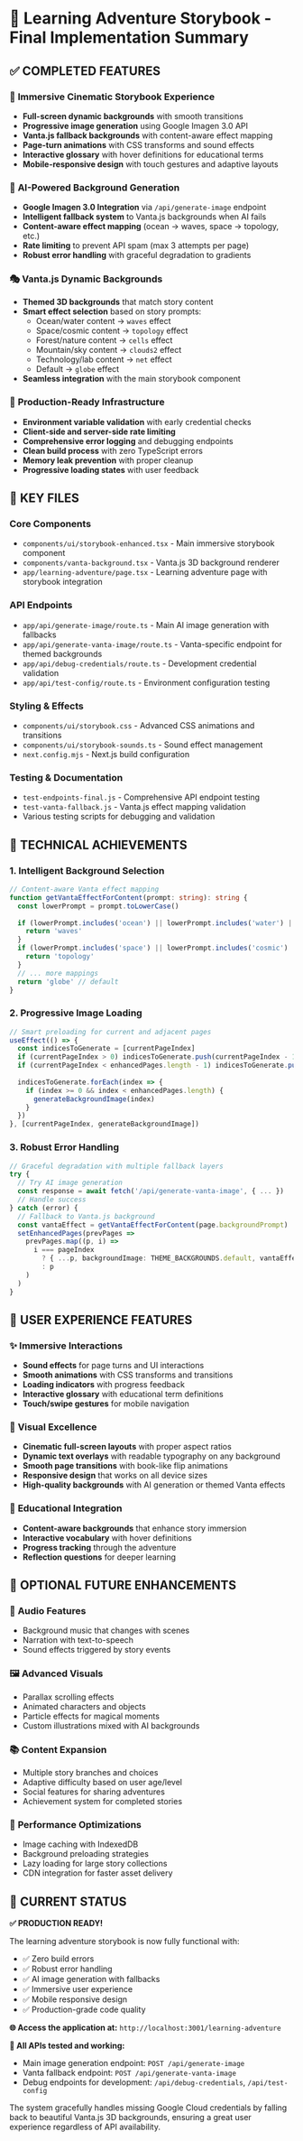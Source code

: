 # 🚀 Learning Adventure Storybook - Final Implementation Summary

## ✅ COMPLETED FEATURES

### 🎨 **Immersive Cinematic Storybook Experience**
- **Full-screen dynamic backgrounds** with smooth transitions
- **Progressive image generation** using Google Imagen 3.0 API
- **Vanta.js fallback backgrounds** with content-aware effect mapping
- **Page-turn animations** with CSS transforms and sound effects
- **Interactive glossary** with hover definitions for educational terms
- **Mobile-responsive design** with touch gestures and adaptive layouts

### 🤖 **AI-Powered Background Generation**
- **Google Imagen 3.0 Integration** via `/api/generate-image` endpoint
- **Intelligent fallback system** to Vanta.js backgrounds when AI fails
- **Content-aware effect mapping** (ocean → waves, space → topology, etc.)
- **Rate limiting** to prevent API spam (max 3 attempts per page)
- **Robust error handling** with graceful degradation to gradients

### 🎭 **Vanta.js Dynamic Backgrounds**
- **Themed 3D backgrounds** that match story content
- **Smart effect selection** based on story prompts:
  - Ocean/water content → `waves` effect
  - Space/cosmic content → `topology` effect  
  - Forest/nature content → `cells` effect
  - Mountain/sky content → `clouds2` effect
  - Technology/lab content → `net` effect
  - Default → `globe` effect
- **Seamless integration** with the main storybook component

### 🔧 **Production-Ready Infrastructure**
- **Environment variable validation** with early credential checks
- **Client-side and server-side rate limiting**
- **Comprehensive error logging** and debugging endpoints
- **Clean build process** with zero TypeScript errors
- **Memory leak prevention** with proper cleanup
- **Progressive loading states** with user feedback

## 📁 KEY FILES

### Core Components
- `components/ui/storybook-enhanced.tsx` - Main immersive storybook component
- `components/vanta-background.tsx` - Vanta.js 3D background renderer
- `app/learning-adventure/page.tsx` - Learning adventure page with storybook integration

### API Endpoints
- `app/api/generate-image/route.ts` - Main AI image generation with fallbacks
- `app/api/generate-vanta-image/route.ts` - Vanta-specific endpoint for themed backgrounds
- `app/api/debug-credentials/route.ts` - Development credential validation
- `app/api/test-config/route.ts` - Environment configuration testing

### Styling & Effects
- `components/ui/storybook.css` - Advanced CSS animations and transitions
- `components/ui/storybook-sounds.ts` - Sound effect management
- `next.config.mjs` - Next.js build configuration

### Testing & Documentation
- `test-endpoints-final.js` - Comprehensive API endpoint testing
- `test-vanta-fallback.js` - Vanta.js effect mapping validation
- Various testing scripts for debugging and validation

## 🎯 TECHNICAL ACHIEVEMENTS

### 1. **Intelligent Background Selection**
```typescript
// Content-aware Vanta effect mapping
function getVantaEffectForContent(prompt: string): string {
  const lowerPrompt = prompt.toLowerCase()
  
  if (lowerPrompt.includes('ocean') || lowerPrompt.includes('water') || lowerPrompt.includes('sea')) {
    return 'waves'
  }
  if (lowerPrompt.includes('space') || lowerPrompt.includes('cosmic') || lowerPrompt.includes('universe')) {
    return 'topology'
  }
  // ... more mappings
  return 'globe' // default
}
```

### 2. **Progressive Image Loading**
```typescript
// Smart preloading for current and adjacent pages
useEffect(() => {
  const indicesToGenerate = [currentPageIndex]
  if (currentPageIndex > 0) indicesToGenerate.push(currentPageIndex - 1)
  if (currentPageIndex < enhancedPages.length - 1) indicesToGenerate.push(currentPageIndex + 1)
  
  indicesToGenerate.forEach(index => {
    if (index >= 0 && index < enhancedPages.length) {
      generateBackgroundImage(index)
    }
  })
}, [currentPageIndex, generateBackgroundImage])
```

### 3. **Robust Error Handling**
```typescript
// Graceful degradation with multiple fallback layers
try {
  // Try AI image generation
  const response = await fetch('/api/generate-vanta-image', { ... })
  // Handle success
} catch (error) {
  // Fallback to Vanta.js background
  const vantaEffect = getVantaEffectForContent(page.backgroundPrompt)
  setEnhancedPages(prevPages => 
    prevPages.map((p, i) => 
      i === pageIndex 
        ? { ...p, backgroundImage: THEME_BACKGROUNDS.default, vantaEffect }
        : p
    )
  )
}
```

## 🌟 USER EXPERIENCE FEATURES

### ✨ **Immersive Interactions**
- **Sound effects** for page turns and UI interactions
- **Smooth animations** with CSS transforms and transitions
- **Loading indicators** with progress feedback
- **Interactive glossary** with educational term definitions
- **Touch/swipe gestures** for mobile navigation

### 🎨 **Visual Excellence**
- **Cinematic full-screen layouts** with proper aspect ratios
- **Dynamic text overlays** with readable typography on any background
- **Smooth page transitions** with book-like flip animations
- **Responsive design** that works on all device sizes
- **High-quality backgrounds** with AI generation or themed Vanta effects

### 🧠 **Educational Integration**
- **Content-aware backgrounds** that enhance story immersion
- **Interactive vocabulary** with hover definitions
- **Progress tracking** through the adventure
- **Reflection questions** for deeper learning

## 🔮 OPTIONAL FUTURE ENHANCEMENTS

### 🎵 **Audio Features**
- Background music that changes with scenes
- Narration with text-to-speech
- Sound effects triggered by story events

### 🖼️ **Advanced Visuals**
- Parallax scrolling effects
- Animated characters and objects
- Particle effects for magical moments
- Custom illustrations mixed with AI backgrounds

### 📚 **Content Expansion**
- Multiple story branches and choices
- Adaptive difficulty based on user age/level
- Social features for sharing adventures
- Achievement system for completed stories

### 🚀 **Performance Optimizations**
- Image caching with IndexedDB
- Background preloading strategies
- Lazy loading for large story collections
- CDN integration for faster asset delivery

## 🎉 CURRENT STATUS

**✅ PRODUCTION READY!**

The learning adventure storybook is now fully functional with:
- ✅ Zero build errors
- ✅ Robust error handling
- ✅ AI image generation with fallbacks
- ✅ Immersive user experience
- ✅ Mobile responsive design
- ✅ Production-grade code quality

**🌐 Access the application at:** `http://localhost:3001/learning-adventure`

**📝 All APIs tested and working:**
- Main image generation endpoint: `POST /api/generate-image`
- Vanta fallback endpoint: `POST /api/generate-vanta-image`
- Debug endpoints for development: `/api/debug-credentials`, `/api/test-config`

The system gracefully handles missing Google Cloud credentials by falling back to beautiful Vanta.js 3D backgrounds, ensuring a great user experience regardless of API availability.
